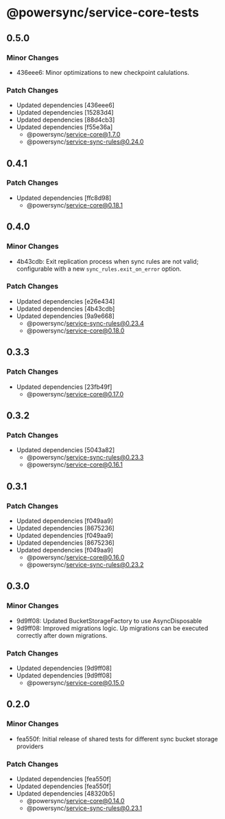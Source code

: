# @powersync/service-core-tests

## 0.5.0

### Minor Changes

- 436eee6: Minor optimizations to new checkpoint calulations.

### Patch Changes

- Updated dependencies [436eee6]
- Updated dependencies [15283d4]
- Updated dependencies [88d4cb3]
- Updated dependencies [f55e36a]
  - @powersync/service-core@1.7.0
  - @powersync/service-sync-rules@0.24.0

## 0.4.1

### Patch Changes

- Updated dependencies [ffc8d98]
  - @powersync/service-core@0.18.1

## 0.4.0

### Minor Changes

- 4b43cdb: Exit replication process when sync rules are not valid; configurable with a new `sync_rules.exit_on_error` option.

### Patch Changes

- Updated dependencies [e26e434]
- Updated dependencies [4b43cdb]
- Updated dependencies [9a9e668]
  - @powersync/service-sync-rules@0.23.4
  - @powersync/service-core@0.18.0

## 0.3.3

### Patch Changes

- Updated dependencies [23fb49f]
  - @powersync/service-core@0.17.0

## 0.3.2

### Patch Changes

- Updated dependencies [5043a82]
  - @powersync/service-sync-rules@0.23.3
  - @powersync/service-core@0.16.1

## 0.3.1

### Patch Changes

- Updated dependencies [f049aa9]
- Updated dependencies [8675236]
- Updated dependencies [f049aa9]
- Updated dependencies [8675236]
- Updated dependencies [f049aa9]
  - @powersync/service-core@0.16.0
  - @powersync/service-sync-rules@0.23.2

## 0.3.0

### Minor Changes

- 9d9ff08: Updated BucketStorageFactory to use AsyncDisposable
- 9d9ff08: Improved migrations logic. Up migrations can be executed correctly after down migrations.

### Patch Changes

- Updated dependencies [9d9ff08]
- Updated dependencies [9d9ff08]
  - @powersync/service-core@0.15.0

## 0.2.0

### Minor Changes

- fea550f: Initial release of shared tests for different sync bucket storage providers

### Patch Changes

- Updated dependencies [fea550f]
- Updated dependencies [fea550f]
- Updated dependencies [48320b5]
  - @powersync/service-core@0.14.0
  - @powersync/service-sync-rules@0.23.1
